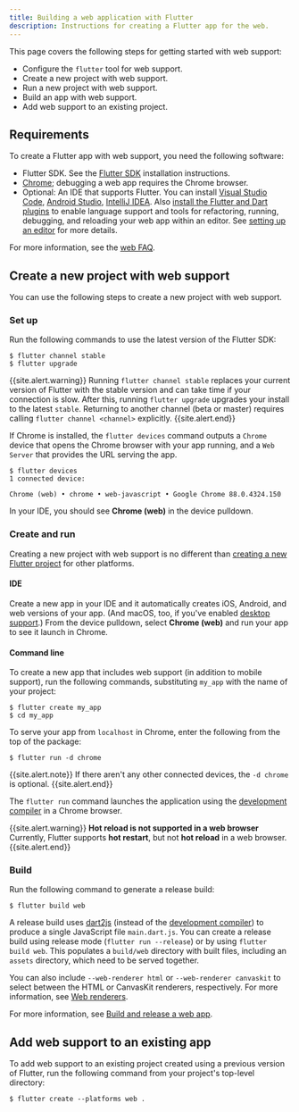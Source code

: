 ```yaml
---
title: Building a web application with Flutter
description: Instructions for creating a Flutter app for the web.
---
```


This page covers the following steps for getting started with web support:

* Configure the `flutter` tool for web support.
* Create a new project with web support.
* Run a new project with web support.
* Build an app with web support.
* Add web support to an existing project.

## Requirements

To create a Flutter app with web support,
you need the following software:

* Flutter SDK. See the
  [Flutter SDK][] installation instructions.
* [Chrome][]; debugging a web app requires
  the Chrome browser.
* Optional: An IDE that supports Flutter.
  You can install [Visual Studio Code][],
  [Android Studio][], [IntelliJ IDEA][].
  Also [install the Flutter and Dart plugins][]
  to enable language support and tools for refactoring,
  running, debugging, and reloading your web app
  within an editor. See [setting up an editor][]
  for more details.

[Android Studio]: https://developer.android.com/studio
[IntelliJ IDEA]: https://www.jetbrains.com/idea/
[Visual Studio Code]: https://code.visualstudio.com/


For more information, see the [web FAQ][].

## Create a new project with web support

You can use the following steps
to create a new project with web support.

### Set up

Run the following commands to use the latest version of the Flutter SDK:

```terminal
$ flutter channel stable
$ flutter upgrade
```

{{site.alert.warning}}
  Running `flutter channel stable` replaces your current version of Flutter
  with the stable version and can take time if your connection is slow.
  After this, running `flutter upgrade` upgrades your install to the latest
 `stable`.  Returning to another channel (beta or master) requires calling
 `flutter channel <channel>` explicitly.
{{site.alert.end}}

If Chrome is installed,
the `flutter devices` command outputs a `Chrome` device
that opens the Chrome browser with your app running,
and a `Web Server` that provides the URL serving the app.

```terminal
$ flutter devices
1 connected device:

Chrome (web) • chrome • web-javascript • Google Chrome 88.0.4324.150
```

In your IDE, you should see **Chrome (web)** in the device pulldown.

### Create and run

Creating a new project with web support is no different
than [creating a new Flutter project][] for other platforms.

#### IDE

Create a new app in your IDE and it automatically
creates iOS, Android, and web versions of your app.
(And macOS, too, if you've enabled [desktop support][].)
From the device pulldown, select **Chrome (web)**
and run your app to see it launch in Chrome.

#### Command line

To create a new app that includes web support
(in addition to mobile support), run the following commands,
substituting `my_app` with the name of your project:

```terminal
$ flutter create my_app
$ cd my_app
```

To serve your app from `localhost` in Chrome,
enter the following from the top of the package:

```terminal
$ flutter run -d chrome
```
{{site.alert.note}}
  If there aren't any other connected devices,
  the `-d chrome` is optional.
{{site.alert.end}}

The `flutter run` command launches the application using the
[development compiler] in a Chrome browser.

{{site.alert.warning}}
  **Hot reload is not supported in a web browser**
  Currently, Flutter supports **hot restart**,
  but not **hot reload** in a web browser.
{{site.alert.end}}

### Build

Run the following command to generate a release build:

```terminal
$ flutter build web
```

A release build uses [dart2js][]
(instead of the [development compiler][])
to produce a single JavaScript file `main.dart.js`.
You can create a release build using release mode
(`flutter run --release`) or by using `flutter build web`.
This populates a `build/web` directory
with built files, including an `assets` directory,
which need to be served together.

You can also include `--web-renderer html`  or `--web-renderer canvaskit` to
select between the HTML or CanvasKit renderers, respectively. For more
information, see [Web renderers][].

For more information, see
[Build and release a web app][].

## Add web support to an existing app

To add web support to an existing project
created using a previous version of Flutter,
run the following command
from your project's top-level directory:

```terminal
$ flutter create --platforms web .
```

[Build and release a web app]: {{site.url}}/deployment/web
[creating a new Flutter project]: {{site.url}}/get-started/test-drive
[dart2js]: {{site.dart-site}}/tools/dart2js
[desktop support]: {{site.url}}/desktop
[development compiler]: {{site.dart-site}}/tools/dartdevc
[file an issue]: {{site.repo.flutter}}/issues/new?title=[web]:+%3Cdescribe+issue+here%3E&labels=%E2%98%B8+platform-web&body=Describe+your+issue+and+include+the+command+you%27re+running,+flutter_web%20version,+browser+version
[install the Flutter and Dart plugins]: {{site.url}}/get-started/editor
[setting up an editor]: {{site.url}}/get-started/editor
[web FAQ]: {{site.url}}/platform-integration/web
[Chrome]: https://www.google.com/chrome/
[Flutter SDK]: {{site.url}}/get-started/install
[Web renderers]: {{site.url}}/tools/web-renderers
